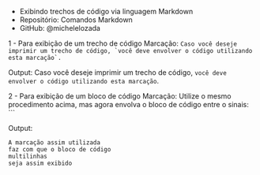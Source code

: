* Exibindo trechos de código via linguagem Markdown
* Repositório: Comandos Markdown
* GitHub: @michelelozada


1 - Para exibição de um trecho de código
Marcação:
``Caso você deseje imprimir um trecho de código, `você deve envolver o código utilizando esta marcação`.``

Output:
Caso você deseje imprimir um trecho de código, `você deve envolver o código utilizando esta marcação`.

2 - Para exibição de um bloco de código
Marcação:
Utilize o mesmo procedimento acima, mas agora envolva o bloco de código entre o sinais: ```


Output:
````
A marcação assim utilizada
faz com que o bloco de código
multilinhas
seja assim exibido
````